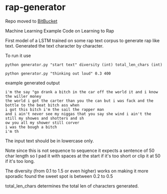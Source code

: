 # rap-generator

Repo moved to [BitBucket](https://bitbucket.org/muiruri_samuel/rap-generator)

Machine Learning Example Code on Learning to Rap

First model of a LSTM trained on some rap text corpus to generate rap like text. 
Generated the text character by character.

To run it use

```
python generator.py "start text" diversity (int) total_len_chars (int)

python generator.py "thinking out loud" 0.3 400
```

example generated output

```
i'm the say "go drank a bitch in the car off the world it and i know the willer money
the world i got the carter than you the can but i was fack and the bottle to the beat bitch ass when 
i got this bitch i'm the sail the rapper man
and i ain't never see my niggas that you say she wind i ain't the still my showes and shotters and sh
ow you all my shower still corver
i was the bough a bitch
i'm th
```

The input text should be in lowercase only.

Note since this is not sequence to sequence it expects a sentence of 50 char length so I pad it with spaces at the start if it's too short or clip it at 50 if it's too long.

The diversity (from 0.1 to 1.5 or even higher) works on making it more sporadic found the sweet spot is between 0.2 to 0.5

total_len_chars determines the total len of characters generated.
